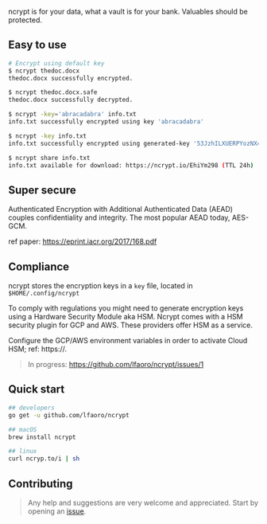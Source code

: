 ncrypt is for your data, what a vault is for your bank. Valuables should be protected.

## Easy to use

```bash
# Encrypt using default key
$ ncrypt thedoc.docx
thedoc.docx successfully encrypted.

$ ncrypt thedoc.docx.safe
thedoc.docx successfully decrypted.

$ ncrypt -key='abracadabra' info.txt
info.txt successfully encrypted using key 'abracadabra'

$ ncrypt -key info.txt
info.txt successfully encrypted using generated-key '53JzhILXUERPYozNX4C/M2gfooGJL1D6UWA2yB3HgHM'

$ ncrypt share info.txt
info.txt available for download: https://ncrypt.io/EhiYm298 (TTL 24h)
```

## Super secure

Authenticated Encryption with Additional Authenticated Data (AEAD) couples confidentiality
and integrity. The most popular AEAD today, AES-GCM.

ref paper: https://eprint.iacr.org/2017/168.pdf

## Compliance

ncrypt stores the encryption keys in a `key` file, located in `$HOME/.config/ncrypt`

To comply with regulations you might need to generate encryption keys using a Hardware Security Module aka HSM. 
Ncrypt comes with a HSM security plugin for GCP and AWS. These providers offer HSM as a service. 

Configure the GCP/AWS environment variables in order to activate Cloud HSM; ref: https://.

> In progress: https://github.com/lfaoro/ncrypt/issues/1

## Quick start

```bash
## developers
go get -u github.com/lfaoro/ncrypt

## macOS
brew install ncrypt

## linux
curl ncryp.to/i | sh
```

## Contributing

> Any help and suggestions are very welcome and appreciated.
> Start by opening an [issue](https://github.com/lfaoro/pkg/issues/new).
